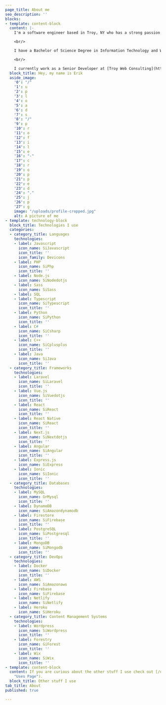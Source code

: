 ```yaml
---
page_title: About me
seo_description: ''
blocks:
- template: content-block
  content: |-
    I'm a software engineer based in Troy, NY who has a strong passion for all things tech. Over the last 6 years, I have had experience working on a large variety of projects of varying sizes including software applications, mobile apps, websites, and even some video games. I am always excited when presented with opportunities to add new technologies to my toolbelt and am never afraid of a challenge.

    <br/>

    I have a Bachelor of Science Degree in Information Technology and Web Science with a Concentration in Entrepreneurship from [Rensselaer Polytechnic Institute](https://rpi.edu "Rensselaer Polytechnic Instutite").

    <br/>

    I currently work as a Senior Developer at [Troy Web Consulting](https://troyweb.com).
  block_title: Hey, my name is Erik
  aside_image:
    '0': "/"
    '1': u
    '2': p
    '3': l
    '4': o
    '5': a
    '6': d
    '7': s
    '8': "/"
    '9': p
    '10': r
    '11': o
    '12': f
    '13': i
    '14': l
    '15': e
    '16': "-"
    '17': c
    '18': r
    '19': o
    '20': p
    '21': p
    '22': e
    '23': d
    '24': "."
    '25': j
    '26': p
    '27': g
    image: "/uploads/profile-cropped.jpg"
    alt: A picture of me
- template: technology-block
  block_title: Technologies I use
  categories:
  - category_title: Languages
    technologies:
    - label: Javascript
      icon_name: SiJavascript
      icon_title: ''
      icon_family: Devicons
    - label: PHP
      icon_name: SiPhp
      icon_title: ''
    - label: Node.js
      icon_name: SiNodedotjs
    - label: Sass
      icon_name: SiSass
    - label: SQL
    - label: Typescript
      icon_name: SiTypescript
      icon_title: ''
    - label: Python
      icon_name: SiPython
      icon_title: ''
    - label: C#
      icon_name: SiCsharp
      icon_title: ''
    - label: C++
      icon_name: SiCplusplus
      icon_title: ''
    - label: Java
      icon_name: SiJava
      icon_title: ''
  - category_title: Frameworks
    technologies:
    - label: Laravel
      icon_name: SiLaravel
      icon_title: ''
    - label: Vue.js
      icon_name: SiVuedotjs
      icon_title: ''
    - label: React
      icon_name: SiReact
      icon_title: ''
    - label: React Native
      icon_name: SiReact
      icon_title: ''
    - label: Next.js
      icon_name: SiNextdotjs
      icon_title: ''
    - label: Angular
      icon_name: SiAngular
      icon_title: ''
    - label: Express.js
      icon_name: SiExpress
    - label: Ionic
      icon_name: SiIonic
      icon_title: ''
  - category_title: Databases
    technologies:
    - label: MySQL
      icon_name: GrMysql
      icon_title: ''
    - label: DynamoDB
      icon_name: SiAmazondynamodb
    - label: Firestore
      icon_name: SiFirebase
      icon_title: ''
    - label: PostgreSQL
      icon_name: SiPostgresql
      icon_title: ''
    - label: MongoDB
      icon_name: SiMongodb
      icon_title: ''
  - category_title: DevOps
    technologies:
    - label: Docker
      icon_name: SiDocker
      icon_title: ''
    - label: AWS
      icon_name: SiAmazonaws
    - label: Firebase
      icon_name: SiFirebase
    - label: Netlify
      icon_name: SiNetlify
    - label: Heroku
      icon_name: SiHeroku
  - category_title: Content Management Systems
    technologies:
    - label: Wordpress
      icon_name: SiWordpress
      icon_title: ''
    - label: Forestry
      icon_name: GiForest
      icon_title: ''
    - label: Wix
      icon_name: SiWix
      icon_title: ''
- template: content-block
  content: If you are curious about the other stuff I use check out [/uses](/uses
    "Uses Page").
  block_title: Other stuff I use
tab_title: About
published: true

---
```

